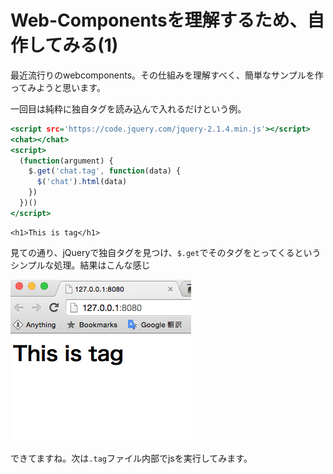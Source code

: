 # Web-Componentsを理解するため、自作してみる(1)
最近流行りのwebcomponents。その仕組みを理解すべく、簡単なサンプルを作ってみようと思います。

一回目は純粋に独自タグを読み込んで入れるだけという例。

```index.html
<script src='https://code.jquery.com/jquery-2.1.4.min.js'></script>
<chat></chat>
<script>
  (function(argument) {
    $.get('chat.tag', function(data) {
      $('chat').html(data)
    })
  })()
</script>

```

```chat.tag
<h1>This is tag</h1>

```

見ての通り、jQueryで独自タグを見つけ、```$.get```でそのタグをとってくるというシンプルな処理。結果はこんな感じ

![](public/scsho.png)

できてますね。次は```.tag```ファイル内部でjsを実行してみます。

```chat.tag

```
